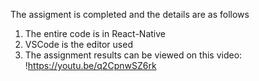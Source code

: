 The assigment is completed and the details are as follows
1. The entire code is in React-Native
2. VSCode is the editor used
3. The assignment results can be viewed on this video: !https://youtu.be/q2CpnwSZ6rk

